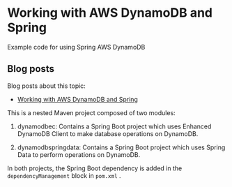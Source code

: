 # Working with AWS DynamoDB and Spring

Example code for using Spring AWS DynamoDB

## Blog posts

Blog posts about this topic:

* [Working with AWS DynamoDB and Spring ](https://reflectoring.io/spring-dynamodb/)

This is a nested Maven project composed of two modules:

1. dynamodbec: Contains a Spring Boot project which uses Enhanced DynamoDB Client to make database operations on DynamoDB.

2. dynamodbspringdata: Contains a Spring Boot project which uses Spring Data to perform operations on DynamoDB.

In both projects, the Spring Boot dependency is added in the `dependencyManagement` block in `pom.xml`
.


